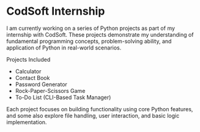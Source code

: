 # CodSoft Internship

I am currently working on a series of Python projects as part of my internship with CodSoft. These projects demonstrate my understanding of fundamental programming concepts, problem-solving ability, and application of Python in real-world scenarios.

Projects Included
- Calculator
- Contact Book
- Password Generator
- Rock-Paper-Scissors Game
- To-Do List (CLI-Based Task Manager)

Each project focuses on building functionality using core Python features, and some also explore file handling, user interaction, and basic logic implementation.
